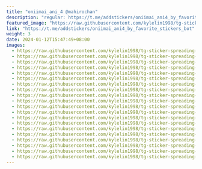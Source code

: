 ```yaml
---
title: "oniimai_ani_4 @mahirochan"
description: "regular: https://t.me/addstickers/oniimai_ani4_by_favorite_stickers_bot"
featured_image: "https://raw.githubusercontent.com/kylelin1998/tg-sticker-spreading-worldwide-images/main/img/6bf6da52-71d1-4aba-a986-38fe56bb7fa4.jpg"
link: "https://t.me/addstickers/oniimai_ani4_by_favorite_stickers_bot"
weight: 3
date: 2024-01-12T15:47:49+08:00
images:
  - https://raw.githubusercontent.com/kylelin1998/tg-sticker-spreading-worldwide-images/main/img/6bf6da52-71d1-4aba-a986-38fe56bb7fa4.jpg
  - https://raw.githubusercontent.com/kylelin1998/tg-sticker-spreading-worldwide-images/main/img/32ee9e03-c8e6-42e7-b388-3d21c14d6498.jpg
  - https://raw.githubusercontent.com/kylelin1998/tg-sticker-spreading-worldwide-images/main/img/45bc4327-53b2-47d3-93ef-5510444192e0.jpg
  - https://raw.githubusercontent.com/kylelin1998/tg-sticker-spreading-worldwide-images/main/img/b0418ccb-26ab-4b86-b7f6-a9836d3fd5c2.jpg
  - https://raw.githubusercontent.com/kylelin1998/tg-sticker-spreading-worldwide-images/main/img/92aba57e-24ba-4ff0-8bb3-9bea4653b64a.jpg
  - https://raw.githubusercontent.com/kylelin1998/tg-sticker-spreading-worldwide-images/main/img/fe06a3d4-2752-4d0a-82b0-2ca6a0bd1523.jpg
  - https://raw.githubusercontent.com/kylelin1998/tg-sticker-spreading-worldwide-images/main/img/c1ff3b2d-dbf4-458e-b261-79f83daac886.jpg
  - https://raw.githubusercontent.com/kylelin1998/tg-sticker-spreading-worldwide-images/main/img/980f279b-6150-4ae9-9f35-59630c5432a4.jpg
  - https://raw.githubusercontent.com/kylelin1998/tg-sticker-spreading-worldwide-images/main/img/1f93310c-3150-4077-88d3-e254857d3038.jpg
  - https://raw.githubusercontent.com/kylelin1998/tg-sticker-spreading-worldwide-images/main/img/fa548ee8-5cc0-47b7-9c38-16bcd1f76b6b.jpg
  - https://raw.githubusercontent.com/kylelin1998/tg-sticker-spreading-worldwide-images/main/img/6c4b16e5-0056-4b99-82f2-4e8645373176.jpg
  - https://raw.githubusercontent.com/kylelin1998/tg-sticker-spreading-worldwide-images/main/img/9cacb03f-63b9-4726-b8b3-c041702ed543.jpg
  - https://raw.githubusercontent.com/kylelin1998/tg-sticker-spreading-worldwide-images/main/img/0026bb45-12c6-4783-a634-af894a4efb0f.jpg
  - https://raw.githubusercontent.com/kylelin1998/tg-sticker-spreading-worldwide-images/main/img/4b48e483-73f2-4f9f-b018-61d0b0c8efe5.jpg
  - https://raw.githubusercontent.com/kylelin1998/tg-sticker-spreading-worldwide-images/main/img/022fe70f-627c-443b-b0cb-7903736f28e4.jpg
  - https://raw.githubusercontent.com/kylelin1998/tg-sticker-spreading-worldwide-images/main/img/2eba62f0-f903-4001-8e9a-697e3ff6ac21.jpg
  - https://raw.githubusercontent.com/kylelin1998/tg-sticker-spreading-worldwide-images/main/img/b6a2e132-0a25-4788-a65b-8e710121257b.jpg
  - https://raw.githubusercontent.com/kylelin1998/tg-sticker-spreading-worldwide-images/main/img/59989746-90c5-4420-9f33-029e7ac98329.jpg
  - https://raw.githubusercontent.com/kylelin1998/tg-sticker-spreading-worldwide-images/main/img/36fdb255-6c05-4ad6-b7ed-78884b3e0108.jpg
  - https://raw.githubusercontent.com/kylelin1998/tg-sticker-spreading-worldwide-images/main/img/3f255ea5-f57b-44ed-b311-9876ca8d7412.jpg
---
```

